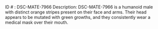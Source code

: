 ID # : DSC-MATE-7966
Description: DSC-MATE-7966 is a humanoid male with distinct orange stripes present on their face and arms. Their head appears to be mutated with green growths, and they consistently wear a medical mask over their mouth.